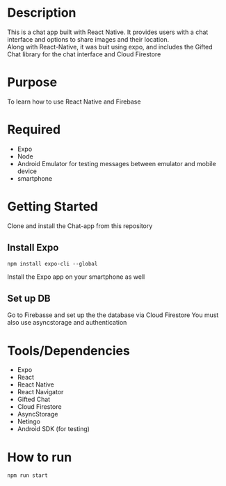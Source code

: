 # Description 
This is a chat app built with React Native.  It provides users with a chat interface and options to share images and their location.  
Along with React-Native, it was buit using expo, and includes the Gifted Chat library for the chat interface and Cloud Firestore

# Purpose
To learn how to use React Native and Firebase


# Required
- Expo
- Node
- Android Emulator for testing messages between emulator and mobile device
- smartphone 


# Getting Started

Clone and install the Chat-app from this repository

## Install Expo

```console
npm install expo-cli --global
```
Install the Expo app on your smartphone as well

## Set up DB
Go to Firebasse and set up the the database via Cloud Firestore
You must also use asyncstorage and authentication

# Tools/Dependencies
- Expo
- React
- React Native
- React Navigator
- Gifted Chat
- Cloud Firestore
- AsyncStorage
- Netingo
- Android SDK (for testing)

# How to run
```
npm run start
```